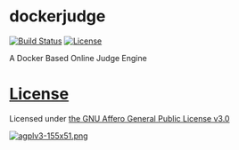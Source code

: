# dockerjudge
[![Build Status](https://www.travis-ci.org/wangxinhe2006/docker-judge.svg)](https://www.travis-ci.org/wangxinhe2006/docker-judge)
[![License](https://img.shields.io/github/license/wangxinhe2006/docker-judge.svg)](https://img.shields.io/github/license/wangxinhe2006/docker-judge.svg)

A Docker Based Online Judge Engine

# [License](LICENSE)
Licensed under [the GNU Affero General Public License v3.0](https://www.gnu.org/licenses/agpl-3.0.html)

[![agplv3-155x51.png](https://www.gnu.org/graphics/agplv3-155x51.png)](https://www.gnu.org/graphics/agplv3-155x51.png)

